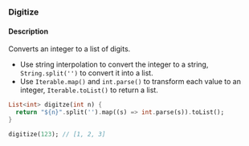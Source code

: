 ### Digitize

#### Description



Converts an integer to a list of digits.

- Use string interpolation to convert the integer to a string, `String.split('')` to convert it into a list.
- Use `Iterable.map()` and `int.parse()` to transform each value to an integer, `Iterable.toList()` to return a list.

```dart
List<int> digitze(int n) {
  return "${n}".split('').map((s) => int.parse(s)).toList();
}
```

```dart
digitize(123); // [1, 2, 3]
```
